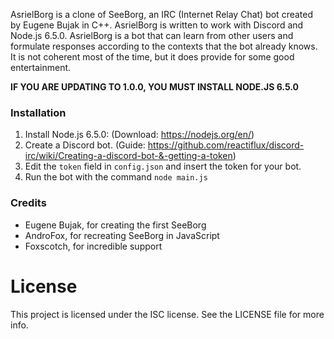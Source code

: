 AsrielBorg is a clone of SeeBorg, an IRC (Internet Relay Chat) bot created by Eugene Bujak in C++. AsrielBorg is written to work with Discord and Node.js 6.5.0. AsrielBorg is a bot that can learn from other users and formulate responses according to the contexts that the bot already knows. It is not coherent most of the time, but it does provide for some good entertainment.

**IF YOU ARE UPDATING TO 1.0.0, YOU MUST INSTALL NODE.JS 6.5.0**

### Installation
   1. Install Node.js 6.5.0: (Download: https://nodejs.org/en/)
   2. Create a Discord bot. (Guide: https://github.com/reactiflux/discord-irc/wiki/Creating-a-discord-bot-&-getting-a-token)
   3. Edit the ```token``` field in ```config.json``` and insert the token for your bot.
   4. Run the bot with the command ```node main.js```

### Credits
   - Eugene Bujak, for creating the first SeeBorg
   - AndroFox, for recreating SeeBorg in JavaScript
   - Foxscotch, for incredible support
 
# License
This project is licensed under the ISC license. See the LICENSE file for more info.
